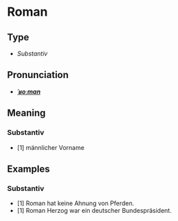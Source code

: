 # Roman
## Type
- _Substantiv_
## Pronunciation
- **_[ˈʁoːman](https://commons.wikimedia.org/wiki/File:De-Roman.ogg)_**
## Meaning
### Substantiv
- [1] männlicher Vorname
## Examples
### Substantiv
- [1] Roman hat keine Ahnung von Pferden.
- [1] Roman Herzog war ein deutscher Bundespräsident.
